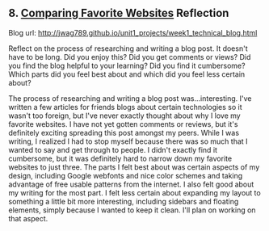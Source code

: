 ## 8. [Comparing Favorite Websites](8_technical_blog/readme.md) Reflection

Blog url: http://jwag789.github.io/unit1_projects/week1_technical_blog.html

Reflect on the process of researching and writing a blog post. It doesn't have to be long. Did you enjoy this? Did you get comments or views? Did you find the blog helpful to your learning? Did you find it cumbersome? Which parts did you feel best about and which did you feel less certain about?

The process of researching and writing a blog post was...interesting. I've written a few articles for friends blogs about certain technologies so it wasn't too foreign, but I've never exactly thought about why I love my favorite websites. I have not yet gotten comments or reviews, but it's definitely exciting spreading this post amongst my peers. While I was writing, I realized I had to stop myself because there was so much that I wanted to say and get through to people. I didn't exactly find it cumbersome, but it was definitely hard to narrow down my favorite websites to just three. The parts I felt best about was certain aspects of my design, including Google webfonts and nice color schemes and taking advantage of free usable patterns from the internet. I also felt good about my writing for the most part. I felt less certain about expanding my layout to something a little bit more interesting, including sidebars and floating elements, simply because I wanted to keep it clean. I'll plan on working on that aspect.